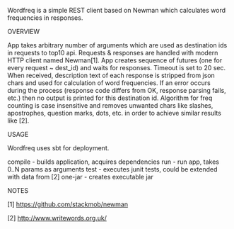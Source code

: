 Wordfreq is a simple REST client based on Newman which calculates word frequencies in responses.


OVERVIEW

App takes arbitrary number of arguments which are used as destination ids in requests to top10 api. Requests & responses are handled with modern HTTP client named Newman[1]. App creates sequence of futures (one for every request ~ dest_id) and waits for responses. Timeout is set to 20 sec. When received, description text of each response is stripped from json chars and used for calculation of word frequencies. If an error occurs during the process (response code differs from OK, response parsing fails, etc.) then no output is printed for this destination id. Algorithm for freq counting is case insensitive and removes unwanted chars like slashes, apostrophes, question marks, dots, etc. in order to achieve similar results like [2].


USAGE

Wordfreq uses sbt for deployment.

compile - builds application, acquires dependencies
run - run app, takes 0..N params as arguments
test - executes junit tests, could be extended with data from [2]
one-jar - creates executable jar 

NOTES

[1] https://github.com/stackmob/newman

[2] http://www.writewords.org.uk/
